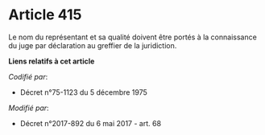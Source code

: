 # Article 415

Le nom du représentant et sa qualité doivent être portés à la connaissance du juge par déclaration au greffier de la
juridiction.

**Liens relatifs à cet article**

_Codifié par_:

  - Décret n°75-1123 du 5 décembre 1975

_Modifié par_:

  - Décret n°2017-892 du 6 mai 2017 - art. 68
